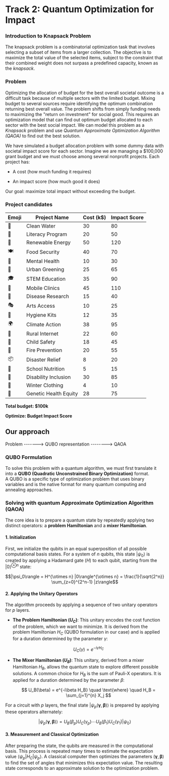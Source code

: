# Track 2: Quantum Optimization for Impact

### Introduction to Knapsack Problem
The knapsack problem is a combinatorial optimization task that involves selecting a subset of items from a larger collection. The objective is to maximize the total value of the selected items, subject to the constraint that their combined weight does not surpass a predefined capacity, known as the *knapsack*.
### Problem 
Optimizing the allocation of budget for the best overall societal outcome is a difficult task because of multiple sectors with the limited budget. Mixing budget to several sources require identifying the optimum combination returning best overall value. The problem shifts from simply funding needs to maximizing the "return on investment" for social good. This requires an optimization model that can find out optimum budget allocated to each sector with the best social impact. We can model this problem as a *Knapsack* problem and use *Quantum Approximate Optimization Algorithm (QAOA)* to find out the best solution.

We have simulated a budget allocation problem with some dummy data with societal impact score for each sector. 
Imagine we are managing a $100,000 grant budget and we must choose among several nonprofit projects. Each project has:

- A cost (how much funding it requires)

- An impact score (how much good it does)

Our goal: maximize total impact without exceeding the budget.

### Project candidates
| Emoji | Project Name           | Cost (k$) | Impact Score |
|-------|------------------------|-----------|---------------|
| 🚰    | Clean Water            | 30        | 80            |
| 📖    | Literacy Program       | 20        | 50            |
| 🔋    | Renewable Energy       | 50        | 120           |
| 🍽️    | Food Security          | 40        | 70            |
| 🧠    | Mental Health          | 10        | 30            |
| 🌳    | Urban Greening         | 25        | 65            |
| 🎓    | STEM Education         | 35        | 90            |
| 🏥    | Mobile Clinics         | 45        | 110           |
| 🧪    | Disease Research       | 15        | 40            |
| 🎭    | Arts Access            | 10        | 25            |
| 🧼    | Hygiene Kits           | 12        | 35            |
| 🌍    | Climate Action         | 38        | 95            |
| 📡    | Rural Internet         | 22        | 60            |
| 🚸    | Child Safety           | 18        | 45            |
| 🧯    | Fire Prevention        | 20        | 55            |
| 📦    | Disaster Relief        | 8         | 20            |
| 🧃    | School Nutrition       | 5         | 15            |
| 🧩    | Disability Inclusion   | 30        | 85            |
| 🧤    | Winter Clothing        | 4         | 10            |
| 🧬    | Genetic Health Equity  | 28        | 75            |


**Total budget: $100k**

**Optimize: Budget Impact Score**

## Our approach



Problem -------> QUBO representation --------> QAOA

### QUBO Formulation

To solve this problem with a quantum algorithm, we must first translate it into a **QUBO (Quadratic Unconstrained Binary Optimization)** format.  
A QUBO is a specific type of optimization problem that uses binary variables and is the native format for many quantum computing and annealing approaches.



### Solving with quantum Approximate Optimization Algorithm (QAOA)

The core idea is to prepare a quantum state by repeatedly applying two distinct operators: a **problem Hamiltonian** and a **mixer Hamiltonian**.

#### 1. Initialization
First, we initialize the qubits in an equal superposition of all possible computational basis states. For a system of $n$ qubits, this state $|\psi_0\rangle$ is created by applying a Hadamard gate ($H$) to each qubit, starting from the $|0\rangle^{\otimes n}$ state:

$$|\psi_0\rangle = H^{\otimes n} |0\rangle^{\otimes n} = \frac{1}{\sqrt{2^n}} \sum_{z=0}^{2^n-1} |z\rangle$$

#### 2. Applying the Unitary Operators
The algorithm proceeds by applying a sequence of two unitary operators for $p$ layers.

* **The Problem Hamiltonian ($U_C$)**: This unitary encodes the cost function of the problem, which we want to minimize. It is derived from the problem Hamiltonian $H_C$ (QUBO formulation in our case) and is applied for a duration determined by the parameter $\gamma$:

    $$
    U_C(\gamma) = e^{-i\gamma H_C}
    $$

* **The Mixer Hamiltonian ($U_B$)**: This unitary, derived from a mixer Hamiltonian $H_B$, allows the quantum state to explore different possible solutions. A common choice for $H_B$ is the sum of Pauli-X operators. It is applied for a duration determined by the parameter $\beta$:

    $$
    U_B(\beta) = e^{-i\beta H_B} \quad \text{where} \quad H_B = \sum_{j=1}^{n} X_j
    $$

For a circuit with $p$ layers, the final state $|\psi_p(\boldsymbol{\gamma}, \boldsymbol{\beta})\rangle$ is prepared by applying these operators alternately:

$$|\psi_p(\boldsymbol{\gamma}, \boldsymbol{\beta})\rangle = U_B(\beta_p) U_C(\gamma_p) \cdots U_B(\beta_1) U_C(\gamma_1) |\psi_0\rangle$$

#### 3. Measurement and Classical Optimization
After preparing the state, the qubits are measured in the computational basis. This process is repeated many times to estimate the expectation value $\langle\psi_p|H_C|\psi_p\rangle$. A classical computer then optimizes the parameters $(\boldsymbol{\gamma}, \boldsymbol{\beta})$ to find the set of angles that minimizes this expectation value. The resulting state corresponds to an approximate solution to the optimization problem.




